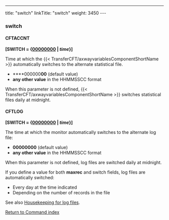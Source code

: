 ---
title: "switch"
linkTitle: "switch"
weight: 3450
--- <span id="switch"></span>

### switch

#### CFTACCNT

**[SWITCH = {<u>00000000</u> &#124; *time*}]**

Time at which the {{< TransferCFT/axwayvariablesComponentShortName  >}}
automatically switches to the alternate statistical file.

- ****000000**00**
    (default value)
- ****any
    other value**** in the HHMMSSCC format

When this parameter is not defined, {{< TransferCFT/axwayvariablesComponentShortName  >}} switches statistical
files daily at midnight.

#### CFTLOG

**[SWITCH = {<u>00000000</u> &#124; *time*}]**

The time at which the monitor automatically switches to the alternate
log file:

- ****00000000****
    (default value)
- ****any
    other value**** in the HHMMSSCC format

When this parameter is not defined, log files are switched daily at
midnight.

If you define a value for both ****maxrec****
and switch fields, log files are automatically switched:

- Every
    day at the time indicated
- Depending
    on the number of records in the file

See also [Housekeeping for log files](../../../../admin_intro/admin_monitoring_intro/housekeeping_logs).

[Return to Command index](../../)
